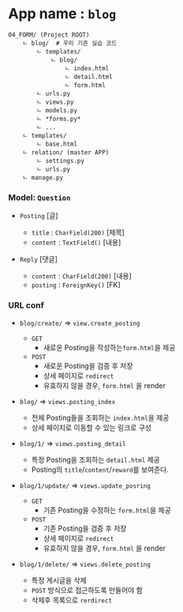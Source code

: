 
# App name : `blog`

```
04_FORM/ (Project ROOT)
    ㄴ blog/  # 우리 기존 실습 코드
        ㄴ templates/
            ㄴ blog/
                ㄴ index.html
                ㄴ detail.html
                ㄴ form.html
        ㄴ urls.py
        ㄴ views.py
        ㄴ models.py
        ㄴ *forms.py*
        ㄴ ...
    ㄴ templates/
        ㄴ base.html
    ㄴ relation/ (master APP)
        ㄴ settings.py
        ㄴ urls.py
    ㄴ manage.py

```

### Model: `Question`
- `Posting` [글]
    - `title` : `CharField(200)`  [제목]
    - `content` : `TextField()`   [내용]

- `Reply` [댓글]
    - `content` : `CharField(200)` [내용]
    - `posting` : `ForeignKey()`   [FK]



### URL conf
- `blog/create/` => `view.create_posting`
    - `GET`
        - 새로운 Posting을 작성하는`form.html`을 제공
    - `POST`
        - 새로운 Posting을 검증 후 저장
        - 상세 페이지로 `redirect`
        - 유효하지 않을 경우, `form.html` 을 render

- `blog/` => `views.posting_index`
    - 전체 Posting들을 조회하는 `index.html`을 제공
    - 상세 페이지로 이동할 수 있는 링크로 구성
- `blog/1/` => `views.posting_detail`
    - 특정 Posting을 조회하는 `detail.html` 제공
    - Posting의 `title`/`content`/`reward`를 보여준다.
- `blog/1/update/` => `views.update_posring`
    - `GET`
        - 기존 Posting을 수정하는 `form.html`을 제공
    - `POST`
        - 기존 Posting을 검증 후 저장
        - 상세 페이지로 `redirect`
        - 유효하지 않을 경우, `form.html` 을 render
- `blog/1/delete/` => `views.delete_posting`
    - 특정 게시글을 삭제
    - `POST` 방식으로 접근하도록 만들어야 함
    - 삭제후 목록으로 `rerdirect`
